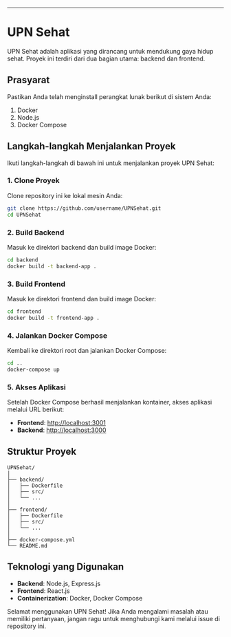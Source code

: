 

---

# UPN Sehat

UPN Sehat adalah aplikasi yang dirancang untuk mendukung gaya hidup sehat. Proyek ini terdiri dari dua bagian utama: backend dan frontend.

## Prasyarat

Pastikan Anda telah menginstall perangkat lunak berikut di sistem Anda:

1. Docker
2. Node.js
3. Docker Compose

## Langkah-langkah Menjalankan Proyek

Ikuti langkah-langkah di bawah ini untuk menjalankan proyek UPN Sehat:

### 1. Clone Proyek

Clone repository ini ke lokal mesin Anda:

```bash
git clone https://github.com/username/UPNSehat.git
cd UPNSehat
```

### 2. Build Backend

Masuk ke direktori backend dan build image Docker:

```bash
cd backend
docker build -t backend-app .
```

### 3. Build Frontend

Masuk ke direktori frontend dan build image Docker:

```bash
cd frontend
docker build -t frontend-app .
```

### 4. Jalankan Docker Compose

Kembali ke direktori root dan jalankan Docker Compose:

```bash
cd ..
docker-compose up
```

### 5. Akses Aplikasi

Setelah Docker Compose berhasil menjalankan kontainer, akses aplikasi melalui URL berikut:

- **Frontend**: [http://localhost:3001](http://localhost:3001)
- **Backend**: [http://localhost:3000](http://localhost:3000)

## Struktur Proyek

```
UPNSehat/
│
├── backend/
│   ├── Dockerfile
│   ├── src/
│   └── ...
│
├── frontend/
│   ├── Dockerfile
│   ├── src/
│   └── ...
│
├── docker-compose.yml
└── README.md
```

## Teknologi yang Digunakan

- **Backend**: Node.js, Express.js
- **Frontend**: React.js
- **Containerization**: Docker, Docker Compose


Selamat menggunakan UPN Sehat! Jika Anda mengalami masalah atau memiliki pertanyaan, jangan ragu untuk menghubungi kami melalui issue di repository ini.
